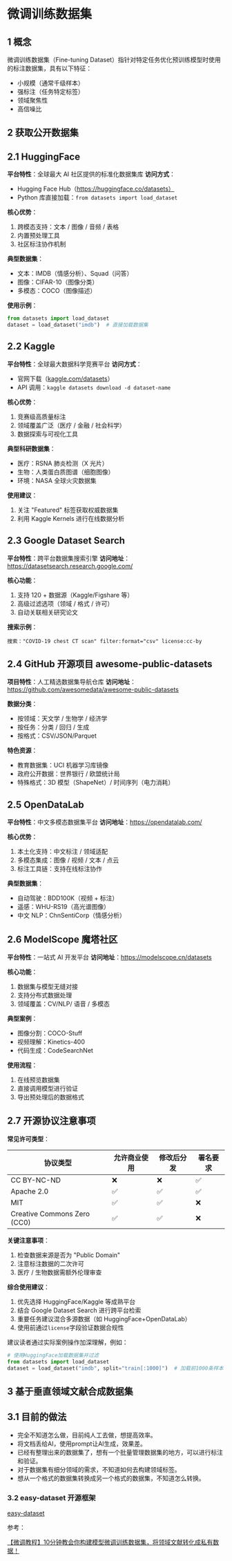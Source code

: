 # 微调训练数据集

## 1 概念

微调训练数据集（Fine-tuning Dataset）指针对特定任务优化预训练模型时使用的标注数据集，具有以下特征：

- 小规模（通常千级样本）
- 强标注（任务特定标签）
- 领域聚焦性
- 高信噪比



## 2 获取公开数据集

## 2.1 HuggingFace

**平台特性**：全球最大 AI 社区提供的标准化数据集库
**访问方式**：

- Hugging Face Hub（https://huggingface.co/datasets）
- Python 库直接加载：`from datasets import load_dataset`

**核心优势**：

1. 跨模态支持：文本 / 图像 / 音频 / 表格
2. 内置预处理工具
3. 社区标注协作机制

**典型数据集**：

- 文本：IMDB（情感分析）、Squad（问答）
- 图像：CIFAR-10（图像分类）
- 多模态：COCO（图像描述）

**使用示例**：

```python
from datasets import load_dataset
dataset = load_dataset("imdb")  # 直接加载数据集
```



## 2.2 Kaggle

**平台特性**：全球最大数据科学竞赛平台
**访问方式**：

- 官网下载（[kaggle.com/datasets](https://kaggle.com/datasets)）
- API 调用：`kaggle datasets download -d dataset-name`

**核心优势**：

1. 竞赛级高质量标注
2. 领域覆盖广泛（医疗 / 金融 / 社会科学）
3. 数据探索与可视化工具

**典型科研数据集**：

- 医疗：RSNA 肺炎检测（X 光片）
- 生物：人类蛋白质图谱（细胞图像）
- 环境：NASA 全球火灾数据集

**使用建议**：

1. 关注 "Featured" 标签获取权威数据集
2. 利用 Kaggle Kernels 进行在线数据分析



## 2.3 Google Dataset Search

**平台特性**：跨平台数据集搜索引擎
**访问地址**：https://datasetsearch.research.google.com/

**核心功能**：

1. 支持 120 + 数据源（Kaggle/Figshare 等）
2. 高级过滤选项（领域 / 格式 / 许可）
3. 自动关联相关研究论文

**搜索示例**：

```plaintext
搜索："COVID-19 chest CT scan" filter:format="csv" license:cc-by
```



## 2.4 GitHub 开源项目 awesome-public-datasets

**项目特性**：人工精选数据集导航仓库
**访问地址**：https://github.com/awesomedata/awesome-public-datasets

**数据分类**：

- 按领域：天文学 / 生物学 / 经济学
- 按任务：分类 / 回归 / 生成
- 按格式：CSV/JSON/Parquet

**特色资源**：

- 教育数据集：UCI 机器学习库镜像
- 政府公开数据：世界银行 / 欧盟统计局
- 特殊格式：3D 模型（ShapeNet）/ 时间序列（电力消耗）



## 2.5 OpenDataLab

**平台特性**：中文多模态数据集平台
**访问地址**：https://opendatalab.com/

**核心优势**：

1. 本土化支持：中文标注 / 领域适配
2. 多模态集成：图像 / 视频 / 文本 / 点云
3. 标注工具链：支持在线标注协作

**典型数据集**：

- 自动驾驶：BDD100K（视频 + 标注）
- 遥感：WHU-RS19（高光谱图像）
- 中文 NLP：ChnSentiCorp（情感分析）



## 2.6 ModelScope 魔塔社区

**平台特性**：一站式 AI 开发平台
**访问地址**：https://modelscope.cn/datasets

**核心功能**：

1. 数据集与模型无缝对接
2. 支持分布式数据处理
3. 领域覆盖：CV/NLP/ 语音 / 多模态

**典型案例**：

- 图像分割：COCO-Stuff
- 视频理解：Kinetics-400
- 代码生成：CodeSearchNet

**使用流程**：

1. 在线预览数据集
2. 直接调用模型进行验证
3. 导出预处理后的数据格式



## 2.7 开源协议注意事项

**常见许可类型**：

| 协议类型                    | 允许商业使用 | 修改后分发 | 署名要求 |
| --------------------------- | ------------ | ---------- | -------- |
| CC BY-NC-ND                 | ❌            | ❌          | ✅        |
| Apache 2.0                  | ✅            | ✅          | ✅        |
| MIT                         | ✅            | ✅          | ❌        |
| Creative Commons Zero (CC0) | ✅            | ✅          | ❌        |

**关键注意事项**：

1. 检查数据来源是否为 "Public Domain"
2. 注意标注数据的二次许可
3. 医疗 / 生物数据需额外伦理审查

**综合使用建议**：

1. 优先选择 HuggingFace/Kaggle 等成熟平台
2. 结合 Google Dataset Search 进行跨平台检索
3. 重要任务建议混合多源数据（如 HuggingFace+OpenDataLab）
4. 使用前通过`license`字段验证数据合规性

建议读者通过实际案例操作加深理解，例如：

```python
# 使用HuggingFace加载数据集并过滤
from datasets import load_dataset
dataset = load_dataset("imdb", split="train[:1000]")  # 加载前1000条样本
```





## 3 基于垂直领域文献合成数据集

## 3.1 目前的做法

* 完全不知道怎么做，目前纯人工去做，想提高效率。
* 将文档丢给AI，使用prompt让AI生成，效果差。
* 已经有整理出来的数据集了，想有一个批量管理数据集的地方，可以进行标注和验证。
* 对于数据集有细分领域的需求，不知道如何去构建领域标签。
* 想从一个格式的数据集转换成另一个格式的数据集，不知道怎么转换。

### 3.2 easy-dataset 开源框架

[easy-dataset](https://github.com/ConardLi/easy-dataset/blob/main/README.zh-CN.md)





参考：

[【微调教程】10分钟教会你构建模型微调训练数据集，将领域文献转化成私有数据！](https://www.bilibili.com/video/BV1piQwYmEb3/?spm_id_from=333.337.search-card.all.click&vd_source=53c8f153d9fee3c0f48b1468ba6b99f5)



